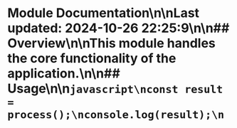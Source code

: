 # Module Documentation\n\nLast updated: 2024-10-26 22:25:9\n\n## Overview\n\nThis module handles the core functionality of the application.\n\n## Usage\n\n```javascript\nconst result = process();\nconsole.log(result);\n```
